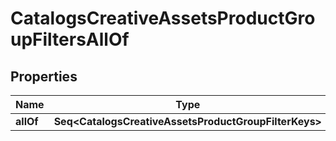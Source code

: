 

# CatalogsCreativeAssetsProductGroupFiltersAllOf


## Properties

Name | Type | Description | Notes
------------ | ------------- | ------------- | -------------
**allOf** | **Seq&lt;CatalogsCreativeAssetsProductGroupFilterKeys&gt;** |  | 



